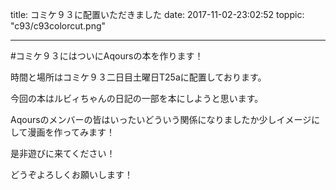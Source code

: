 
title: コミケ９３に配置いただきました
date: 2017-11-02-23:02:52
toppic: "c93/c93colorcut.png"

---

#コミケ９３にはついにAqoursの本を作ります！

時間と場所はコミケ９３二日目土曜日T25aに配置しております。

今回の本はルビィちゃんの日記の一部を本にしようと思います。

Aqoursのメンバーの皆はいったいどういう関係になりましたか少しイメージにして漫画を作ってみます！

是非遊びに来てください！

どうぞよろしくお願いします！

